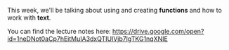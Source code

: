 This week, we'll be talking about using and creating **functions** and how to work with **text**.

You can find the lecture notes here: https://drive.google.com/open?id=1neDNot0aCp7hEitMuIA3dxQTIUlVjb7lgTKG1nqXNIE

